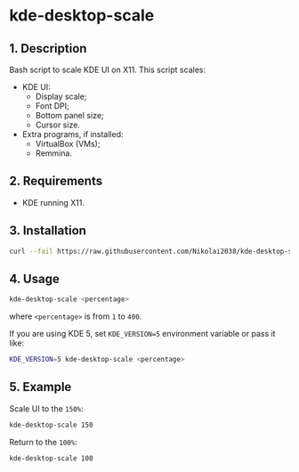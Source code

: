 # kde-desktop-scale

## 1. Description

Bash script to scale KDE UI on X11. This script scales:

- KDE UI:
  - Display scale;
  - Font DPI;
  - Bottom panel size;
  - Cursor size.
- Extra programs, if installed:
  - VirtualBox (VMs);
  - Remmina.

## 2. Requirements

- KDE running X11.

## 3. Installation

```bash
curl --fail https://raw.githubusercontent.com/Nikolai2038/kde-desktop-scale/main/kde-desktop-scale.sh | sudo tee /usr/bin/kde-desktop-scale
```

## 4. Usage

```bash
kde-desktop-scale <percentage>
```

where `<percentage>` is from `1` to `400`.

If you are using KDE 5, set `KDE_VERSION=5` environment variable or pass it like:

```bash
KDE_VERSION=5 kde-desktop-scale <percentage>
```

## 5. Example

Scale UI to the `150%`:

```bash
kde-desktop-scale 150
```

Return to the `100%`:

```bash
kde-desktop-scale 100
```
